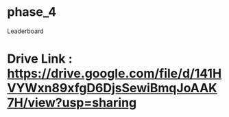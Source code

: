 # phase_4
Leaderboard

# Drive Link : https://drive.google.com/file/d/141HVYWxn89xfgD6DjsSewiBmqJoAAK7H/view?usp=sharing
